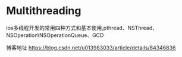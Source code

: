 # Multithreading

ios多线程开发的常用四种方式和基本使用,pthread、NSThread、NSOperation\NSOperationQueue、GCD

博客地址 https://blog.csdn.net/u013983033/article/details/84346836
